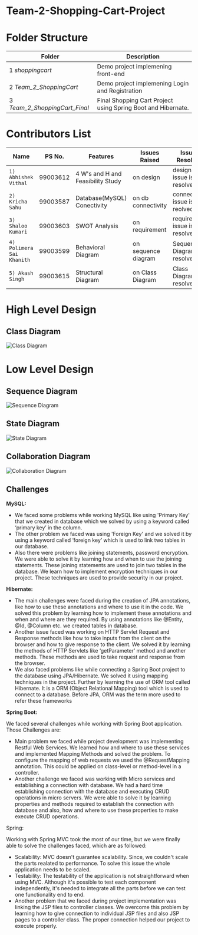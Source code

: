 # Team-2-Shopping-Cart-Project

# Folder Structure

Folder |  Description
------------- | -------------
1 *shoppingcart* | Demo project implemening front-end
2 *Team_2_ShoppingCart*  | Demo project implemening Login and Registration
3 *Team_2_ShoppingCart_Final* | Final Shopping Cart Project using Spring Boot and Hibernate.

# Contributors List

Name                     |  PS No.   | Features                         | Issues Raised       | Issues Resolved
-------------------------|-----------|----------------------------------|---------------------|---------------------------------
`1) Abhishek Vithal`     | 99003612  |4 W's and H and Feasibility Study | on design           | design issue is resolved
`2) Kricha Sahu`         | 99003587  |Database(MySQL) Conectivity       | on db connectivity  | connectivity issue is reolved
`3) Shaloo Kumari`       | 99003603  |SWOT Analysis                     | on requirement      | requirement issue is resolved
`4) Polimera Sai Khanith`| 99003599  |Behavioral Diagram                | on sequence diagram | Sequence Diagram is resolved
`5) Akash Singh`         | 99003615  |Structural Diagram                | on Class Diagram    | Class Diagram is resolved

# High Level Design

## Class Diagram

![Class Diagram](https://github.com/PS99003587/Team-2-Shopping-Cart-Project/blob/main/Team_2_ShoppingCart_Final/design/Structural%20Diagrams/Class%20Diagram.png)

# Low Level Design

## Sequence Diagram 

![Sequence Diagram](https://github.com/PS99003587/Team-2-Shopping-Cart-Project/blob/main/Team_2_ShoppingCart_Final/design/Behavioral%20Diagram/Sequence%20Diagram%20for%20online%20customer.png)

## State Diagram

![State Diagram](https://github.com/PS99003587/Team-2-Shopping-Cart-Project/blob/main/Team_2_ShoppingCart_Final/design/Behavioral%20Diagram/State%20Diagram%20for%20Customer.png)

## Collaboration Diagram

![Collaboration Diagram](https://github.com/PS99003587/Team-2-Shopping-Cart-Project/blob/main/Team_2_ShoppingCart_Final/design/Structural%20Diagrams/Collaboration%20Diagram%20for%20user%20registration.png)

## Challenges

**MySQL:**

- We faced some problems while working MySQL like using 'Primary Key' that we created in database which we solved by using a keyword called ‘primary key’ in the column.
- The other problem we faced was using 'Foreign Key' and we solved it by using a keyword called ‘foreign key’ which is used to link two tables in our database.
- Also there were problems like joining statements, password encryption. We were able to solve it by learning how and when to use the joining statements. These joining statements are used to join two tables in the database. We learn how to implement encryption techniques in our project. These techniques are used to provide security in our project.
 
**Hibernate:**

- The main challenges were faced during the creation of JPA annotations, like how to use these annotations and where to use it in the code. We solved this problem by learning how to implement these annotations and when and where are they required. By using annotations like @Entity, @Id, @Column etc. we created tables in database.
- Another issue faced was working on HTTP Servlet Request and Response methods like how to take inputs from the client on the browser and how to give response to the client. We solved it by learning the methods of HTTP Servlets like ‘getParameter’ method and another methods. These methods are used to take request and response from the browser.
- We also faced problems like while connecting a Spring Boot project to the database using JPA/Hibernate. We solved it using mapping techniques in the project. Further by learning the use of ORM tool called Hibernate. It is a ORM (Object Relational Mapping) tool which is used to connect to a database. Before JPA, ORM was the term more used to refer these frameworks

**Spring Boot:**

We faced several challenges while working with Spring Boot application. Those Challenges are:
- Main problem we faced while project development was implementing Restful Web Services. We learned how and where to use these services and implemented Mapping Methods and solved the problem. To configure the mapping of web requests we used the @RequestMapping annotation. This could be applied on class-level or method-level in a controller.
- Another challenge we faced was working with Micro services and establishing a connection with database. We had a hard time establishing connection with the database and executing CRUD operations in micro servers. We were able to solve it by learning properties and methods required to establish the connection with database and also, how and where to use these properties to make execute CRUD operations.
 
Spring:

Working with Spring MVC took the most of our time, but we were finally able to solve the challenges faced, which are as followed:
- Scalability: MVC doesn't guarantee scalability. Since, we couldn't scale the parts realated to performance. To solve this issue the whole application needs to be scaled.
- Testability: The testability of the application is not straightforward when using MVC. Although it's possible to test each component independently, it's needed to integrate all the parts before we can test one functionality end to end.
- Another problem that we faced during project implementation was linking the JSP files to controller classes. We overcome this problem by learning how to give connection to individual JSP files and also JSP pages to a controller class. The proper connection helped our project to execute properly.

